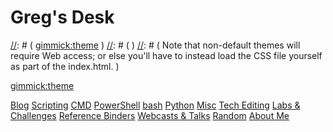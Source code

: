 [//]: # ( Name your wiki )
[//]: # ( )
[//]: # (     Do NOT remove the leading `#` character. )
[//]: # ( )
[//]: # ( For example: )
[//]: # ( )    
[//]: # (     # Greg's Desk )

# Greg's Desk

[//]: # ( Default theme )
[//]: # ( )
[//]: # ( See: http://dynalon.github.io/mdwiki/#!customizing.md#Theme_chooser )
[//]: # ( )
[//]: # ( For example: )
[//]: # ( )
[//]: # (     [gimmick:theme](slate) )
[//]: # ( )
[//]: # ( Note that non-default themes will require Web access; or else you'll have to instead load the CSS file yourself as part of the index.html. )

[gimmick:theme](slate)

[//]: # ( Navigation )
[//]: # ( )
[//]: # ( See: http://dynalon.github.io/mdwiki/#!quickstart.md#Adding_a_navigation )

[Blog](pages/blog.md)
[Scripting]()
[CMD](pages\scripting\cmd.md)
[PowerShell](pages\scripting\powershell.md)
[bash](pages\scripting\bash.md)
[Python](pages\scripting\python.md)
[Misc](pages\scripting\misc.md)
[Tech Editing](pages/tech_editing.md)
[Labs &amp; Challenges](pages/labs_and_challenges.md)
[Reference Binders](pages/reference_binders.md)
[Webcasts &amp; Talks](pages/webcasts_and_talks.md)
[Random](pages/random.md)
[About Me](pages/about_me.md)
